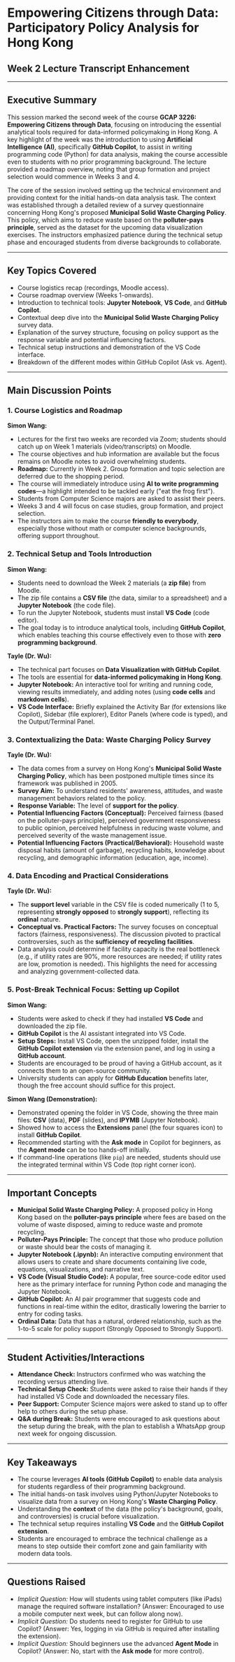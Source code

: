 # Empowering Citizens through Data: Participatory Policy Analysis for Hong Kong

## Week 2 Lecture Transcript Enhancement

---

## Executive Summary

This session marked the second week of the course **GCAP 3226: Empowering Citizens through Data**, focusing on introducing the essential analytical tools required for data-informed policymaking in Hong Kong. A key highlight of the week was the introduction to using **Artificial Intelligence (AI)**, specifically **GitHub Copilot**, to assist in writing programming code (Python) for data analysis, making the course accessible even to students with no prior programming background. The lecture provided a roadmap overview, noting that group formation and project selection would commence in Weeks 3 and 4.

The core of the session involved setting up the technical environment and providing context for the initial hands-on data analysis task. The context was established through a detailed review of a survey questionnaire concerning Hong Kong's proposed **Municipal Solid Waste Charging Policy**. This policy, which aims to reduce waste based on the **polluter-pays principle**, served as the dataset for the upcoming data visualization exercises. The instructors emphasized patience during the technical setup phase and encouraged students from diverse backgrounds to collaborate.

---

## Key Topics Covered

*   Course logistics recap (recordings, Moodle access).
*   Course roadmap overview (Weeks 1-onwards).
*   Introduction to technical tools: **Jupyter Notebook**, **VS Code**, and **GitHub Copilot**.
*   Contextual deep dive into the **Municipal Solid Waste Charging Policy** survey data.
*   Explanation of the survey structure, focusing on policy support as the response variable and potential influencing factors.
*   Technical setup instructions and demonstration of the VS Code interface.
*   Breakdown of the different modes within GitHub Copilot (Ask vs. Agent).

---

## Main Discussion Points

### 1. Course Logistics and Roadmap

**Simon Wang:**
*   Lectures for the first two weeks are recorded via Zoom; students should catch up on Week 1 materials (video/transcripts) on Moodle.
*   The course objectives and hub information are available but the focus remains on Moodle notes to avoid overwhelming students.
*   **Roadmap:** Currently in Week 2. Group formation and topic selection are deferred due to the shopping period.
*   The course will immediately introduce using **AI to write programming codes**—a highlight intended to be tackled early ("eat the frog first").
*   Students from Computer Science majors are asked to assist their peers.
*   Weeks 3 and 4 will focus on case studies, group formation, and project selection.
*   The instructors aim to make the course **friendly to everybody**, especially those without math or computer science backgrounds, offering support throughout.

### 2. Technical Setup and Tools Introduction

**Simon Wang:**
*   Students need to download the Week 2 materials (a **zip file**) from Moodle.
*   The zip file contains a **CSV file** (the data, similar to a spreadsheet) and a **Jupyter Notebook** (the code file).
*   To run the Jupyter Notebook, students must install **VS Code** (code editor).
*   The goal today is to introduce analytical tools, including **GitHub Copilot**, which enables teaching this course effectively even to those with **zero programming background**.

**Tayle (Dr. Wu):**
*   The technical part focuses on **Data Visualization with GitHub Copilot**.
*   The tools are essential for **data-informed policymaking in Hong Kong**.
*   **Jupyter Notebook:** An interactive tool for writing and running code, viewing results immediately, and adding notes (using **code cells** and **markdown cells**).
*   **VS Code Interface:** Briefly explained the Activity Bar (for extensions like Copilot), Sidebar (file explorer), Editor Panels (where code is typed), and the Output/Terminal Panel.

### 3. Contextualizing the Data: Waste Charging Policy Survey

**Tayle (Dr. Wu):**
*   The data comes from a survey on Hong Kong's **Municipal Solid Waste Charging Policy**, which has been postponed multiple times since its framework was published in 2005.
*   **Survey Aim:** To understand residents' awareness, attitudes, and waste management behaviors related to the policy.
*   **Response Variable:** The level of **support for the policy**.
*   **Potential Influencing Factors (Conceptual):** Perceived fairness (based on the polluter-pays principle), perceived government responsiveness to public opinion, perceived helpfulness in reducing waste volume, and perceived severity of the waste management issue.
*   **Potential Influencing Factors (Practical/Behavioral):** Household waste disposal habits (amount of garbage), recycling habits, knowledge about recycling, and demographic information (education, age, income).

### 4. Data Encoding and Practical Considerations

**Tayle (Dr. Wu):**
*   The **support level** variable in the CSV file is coded numerically (1 to 5, representing **strongly opposed** to **strongly support**), reflecting its **ordinal** nature.
*   **Conceptual vs. Practical Factors:** The survey focuses on conceptual factors (fairness, responsiveness). The discussion pivoted to practical controversies, such as the **sufficiency of recycling facilities**.
*   Data analysis could determine if facility capacity is the real bottleneck (e.g., if utility rates are 90%, more resources are needed; if utility rates are low, promotion is needed). This highlights the need for accessing and analyzing government-collected data.

### 5. Post-Break Technical Focus: Setting up Copilot

**Simon Wang:**
*   Students were asked to check if they had installed **VS Code** and downloaded the zip file.
*   **GitHub Copilot** is the AI assistant integrated into VS Code.
*   **Setup Steps:** Install VS Code, open the unzipped folder, install the **GitHub Copilot extension** via the extension panel, and log in using a **GitHub account**.
*   Students are encouraged to be proud of having a GitHub account, as it connects them to an open-source community.
*   University students can apply for **GitHub Education** benefits later, though the free account should suffice for this project.

**Simon Wang (Demonstration):**
*   Demonstrated opening the folder in VS Code, showing the three main files: **CSV** (data), **PDF** (slides), and **IPYMB** (Jupyter Notebook).
*   Showed how to access the **Extensions** panel (the four squares icon) to install **GitHub Copilot**.
*   Recommended starting with the **Ask mode** in Copilot for beginners, as the **Agent mode** can be too hands-off initially.
*   If command-line operations (like `pip`) are needed, students should use the integrated terminal within VS Code (top right corner icon).

---

## Important Concepts

*   **Municipal Solid Waste Charging Policy:** A proposed policy in Hong Kong based on the **polluter-pays principle** where fees are based on the volume of waste disposed, aiming to reduce waste and promote recycling.
*   **Polluter-Pays Principle:** The concept that those who produce pollution or waste should bear the costs of managing it.
*   **Jupyter Notebook (.ipynb):** An interactive computing environment that allows users to create and share documents containing live code, equations, visualizations, and narrative text.
*   **VS Code (Visual Studio Code):** A popular, free source-code editor used here as the primary interface for running Python code and managing the Jupyter Notebook.
*   **GitHub Copilot:** An AI pair programmer that suggests code and functions in real-time within the editor, drastically lowering the barrier to entry for coding tasks.
*   **Ordinal Data:** Data that has a natural, ordered relationship, such as the 1-to-5 scale for policy support (Strongly Opposed to Strongly Support).

---

## Student Activities/Interactions

*   **Attendance Check:** Instructors confirmed who was watching the recording versus attending live.
*   **Technical Setup Check:** Students were asked to raise their hands if they had installed VS Code and downloaded the necessary files.
*   **Peer Support:** Computer Science majors were asked to stand up to offer help to others during the setup phase.
*   **Q&A during Break:** Students were encouraged to ask questions about the setup during the break, with the plan to establish a WhatsApp group next week for ongoing discussion.

---

## Key Takeaways

*   The course leverages **AI tools (GitHub Copilot)** to enable data analysis for students regardless of their programming background.
*   The initial hands-on task involves using Python/Jupyter Notebooks to visualize data from a survey on Hong Kong's **Waste Charging Policy**.
*   Understanding the **context** of the data (the policy's background, goals, and controversies) is crucial before visualization.
*   The technical setup requires installing **VS Code** and the **GitHub Copilot extension**.
*   Students are encouraged to embrace the technical challenge as a means to step outside their comfort zone and gain familiarity with modern data tools.

---

## Questions Raised

*   *Implicit Question:* How will students using tablet computers (like iPads) manage the required software installation? (Answer: Encouraged to use a mobile computer next week, but can follow along now).
*   *Implicit Question:* Do students need to register for GitHub to use Copilot? (Answer: Yes, logging in via GitHub is required after installing the extension).
*   *Implicit Question:* Should beginners use the advanced **Agent Mode** in Copilot? (Answer: No, start with the **Ask mode** for more control).